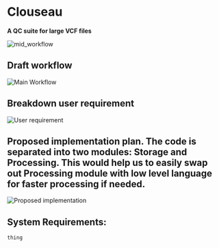 # Clouseau
**A QC suite for large VCF files**

![mid_workflow](./plots/mid_workflow.png)


## Draft workflow
![Main Workflow](./plots/workflow.png)


## Breakdown user requirement


![User requirement](./plots/requirement.jpg)


## Proposed implementation plan. The code is separated into two modules: Storage and Processing. This would help us to easily swap out Processing module with low level language for faster processing if needed. 


![Proposed implementation](./plots/implementation_plan.jpg)

## System Requirements:

``` thing ```

